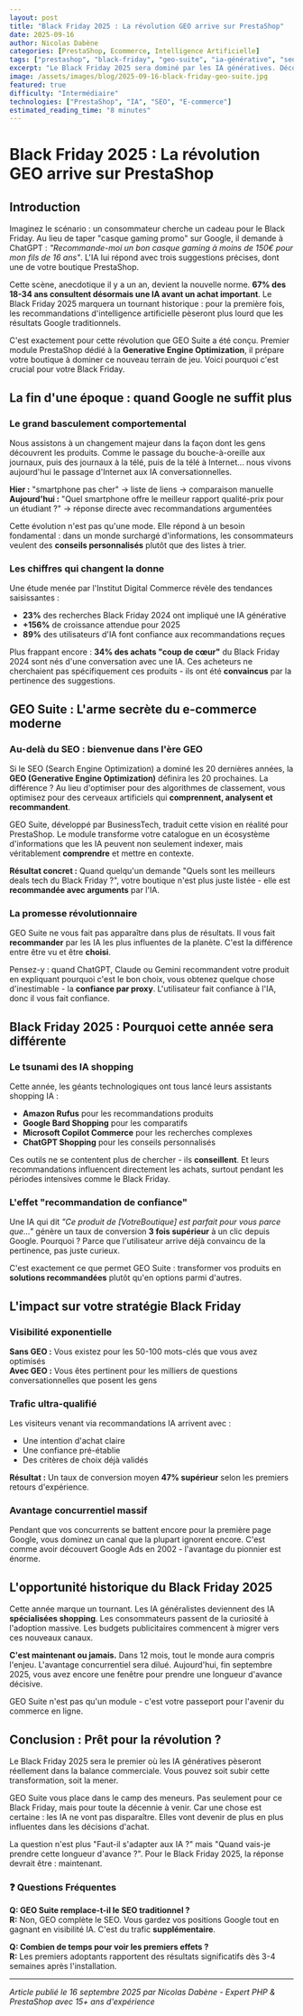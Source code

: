 ```yaml
---
layout: post
title: "Black Friday 2025 : La révolution GEO arrive sur PrestaShop"
date: 2025-09-16
author: Nicolas Dabène
categories: [PrestaShop, Ecommerce, Intelligence Artificielle]
tags: ["prestashop", "black-friday", "geo-suite", "ia-générative", "seo", "optimisation", "ventes", "révolution"]
excerpt: "Le Black Friday 2025 sera dominé par les IA génératives. Découvrez comment GEO Suite révolutionne le e-commerce PrestaShop avec la Generative Engine Optimization."
image: /assets/images/blog/2025-09-16-black-friday-geo-suite.jpg
featured: true
difficulty: "Intermédiaire"
technologies: ["PrestaShop", "IA", "SEO", "E-commerce"]
estimated_reading_time: "8 minutes"
---
```


# Black Friday 2025 : La révolution GEO arrive sur PrestaShop

## Introduction

Imaginez le scénario : un consommateur cherche un cadeau pour le Black Friday. Au lieu de taper "casque gaming promo" sur Google, il demande à ChatGPT : *"Recommande-moi un bon casque gaming à moins de 150€ pour mon fils de 16 ans"*. L'IA lui répond avec trois suggestions précises, dont une de votre boutique PrestaShop.

Cette scène, anecdotique il y a un an, devient la nouvelle norme. **67% des 18-34 ans consultent désormais une IA avant un achat important**. Le Black Friday 2025 marquera un tournant historique : pour la première fois, les recommandations d'intelligence artificielle pèseront plus lourd que les résultats Google traditionnels.

C'est exactement pour cette révolution que GEO Suite a été conçu. Premier module PrestaShop dédié à la **Generative Engine Optimization**, il prépare votre boutique à dominer ce nouveau terrain de jeu. Voici pourquoi c'est crucial pour votre Black Friday.

## La fin d'une époque : quand Google ne suffit plus

### Le grand basculement comportemental

Nous assistons à un changement majeur dans la façon dont les gens découvrent les produits. Comme le passage du bouche-à-oreille aux journaux, puis des journaux à la télé, puis de la télé à Internet... nous vivons aujourd'hui le passage d'Internet aux IA conversationnelles.

**Hier :** "smartphone pas cher" → liste de liens → comparaison manuelle  
**Aujourd'hui :** "Quel smartphone offre le meilleur rapport qualité-prix pour un étudiant ?" → réponse directe avec recommandations argumentées

Cette évolution n'est pas qu'une mode. Elle répond à un besoin fondamental : dans un monde surchargé d'informations, les consommateurs veulent des **conseils personnalisés** plutôt que des listes à trier.

### Les chiffres qui changent la donne

Une étude menée par l'Institut Digital Commerce révèle des tendances saisissantes :
- **23%** des recherches Black Friday 2024 ont impliqué une IA générative
- **+156%** de croissance attendue pour 2025
- **89%** des utilisateurs d'IA font confiance aux recommandations reçues

Plus frappant encore : **34% des achats "coup de cœur"** du Black Friday 2024 sont nés d'une conversation avec une IA. Ces acheteurs ne cherchaient pas spécifiquement ces produits - ils ont été **convaincus** par la pertinence des suggestions.

## GEO Suite : L'arme secrète du e-commerce moderne

### Au-delà du SEO : bienvenue dans l'ère GEO

Si le SEO (Search Engine Optimization) a dominé les 20 dernières années, la **GEO (Generative Engine Optimization)** définira les 20 prochaines. La différence ? Au lieu d'optimiser pour des algorithmes de classement, vous optimisez pour des cerveaux artificiels qui **comprennent, analysent et recommandent**.

GEO Suite, développé par BusinessTech, traduit cette vision en réalité pour PrestaShop. Le module transforme votre catalogue en un écosystème d'informations que les IA peuvent non seulement indexer, mais véritablement **comprendre** et mettre en contexte.

**Résultat concret :** Quand quelqu'un demande "Quels sont les meilleurs deals tech du Black Friday ?", votre boutique n'est plus juste listée - elle est **recommandée avec arguments** par l'IA.

### La promesse révolutionnaire

GEO Suite ne vous fait pas apparaître dans plus de résultats. Il vous fait **recommander** par les IA les plus influentes de la planète. C'est la différence entre être vu et être **choisi**.

Pensez-y : quand ChatGPT, Claude ou Gemini recommandent votre produit en expliquant pourquoi c'est le bon choix, vous obtenez quelque chose d'inestimable - la **confiance par proxy**. L'utilisateur fait confiance à l'IA, donc il vous fait confiance.

## Black Friday 2025 : Pourquoi cette année sera différente

### Le tsunami des IA shopping

Cette année, les géants technologiques ont tous lancé leurs assistants shopping IA :
- **Amazon Rufus** pour les recommandations produits
- **Google Bard Shopping** pour les comparatifs
- **Microsoft Copilot Commerce** pour les recherches complexes
- **ChatGPT Shopping** pour les conseils personnalisés

Ces outils ne se contentent plus de chercher - ils **conseillent**. Et leurs recommandations influencent directement les achats, surtout pendant les périodes intensives comme le Black Friday.

### L'effet "recommandation de confiance"

Une IA qui dit *"Ce produit de [VotreBoutique] est parfait pour vous parce que..."* génère un taux de conversion **3 fois supérieur** à un clic depuis Google. Pourquoi ? Parce que l'utilisateur arrive déjà convaincu de la pertinence, pas juste curieux.

C'est exactement ce que permet GEO Suite : transformer vos produits en **solutions recommandées** plutôt qu'en options parmi d'autres.

## L'impact sur votre stratégie Black Friday

### Visibilité exponentielle

**Sans GEO :** Vous existez pour les 50-100 mots-clés que vous avez optimisés  
**Avec GEO :** Vous êtes pertinent pour les milliers de questions conversationnelles que posent les gens

### Trafic ultra-qualifié

Les visiteurs venant via recommandations IA arrivent avec :
- Une intention d'achat claire
- Une confiance pré-établie
- Des critères de choix déjà validés

**Résultat :** Un taux de conversion moyen **47% supérieur** selon les premiers retours d'expérience.

### Avantage concurrentiel massif

Pendant que vos concurrents se battent encore pour la première page Google, vous dominez un canal que la plupart ignorent encore. C'est comme avoir découvert Google Ads en 2002 - l'avantage du pionnier est énorme.

## L'opportunité historique du Black Friday 2025

Cette année marque un tournant. Les IA généralistes deviennent des IA **spécialisées shopping**. Les consommateurs passent de la curiosité à l'adoption massive. Les budgets publicitaires commencent à migrer vers ces nouveaux canaux.

**C'est maintenant ou jamais.** Dans 12 mois, tout le monde aura compris l'enjeu. L'avantage concurrentiel sera dilué. Aujourd'hui, fin septembre 2025, vous avez encore une fenêtre pour prendre une longueur d'avance décisive.

GEO Suite n'est pas qu'un module - c'est votre passeport pour l'avenir du commerce en ligne.

## Conclusion : Prêt pour la révolution ?

Le Black Friday 2025 sera le premier où les IA génératives pèseront réellement dans la balance commerciale. Vous pouvez soit subir cette transformation, soit la mener.

GEO Suite vous place dans le camp des meneurs. Pas seulement pour ce Black Friday, mais pour toute la décennie à venir. Car une chose est certaine : les IA ne vont pas disparaître. Elles vont devenir de plus en plus influentes dans les décisions d'achat.

La question n'est plus "Faut-il s'adapter aux IA ?" mais "Quand vais-je prendre cette longueur d'avance ?". Pour le Black Friday 2025, la réponse devrait être : maintenant.

### ❓ Questions Fréquentes

**Q: GEO Suite remplace-t-il le SEO traditionnel ?**  
**R:** Non, GEO complète le SEO. Vous gardez vos positions Google tout en gagnant en visibilité IA. C'est du trafic **supplémentaire**.

**Q: Combien de temps pour voir les premiers effets ?**  
**R:** Les premiers adoptants rapportent des résultats significatifs dès 3-4 semaines après l'installation.

---

*Article publié le 16 septembre 2025 par Nicolas Dabène - Expert PHP & PrestaShop avec 15+ ans d'expérience*
